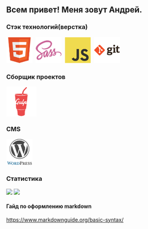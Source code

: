 ## Всем привет! Меня зовут Андрей.
    
### Стэк технологий(верстка)

<img src="https://github.com/devicons/devicon/blob/master/icons/html5/html5-original.svg" title="HTML5" alt="HTML" width="70" height="70"/>&nbsp;
<img src="https://github.com/devicons/devicon/blob/master/icons/sass/sass-original.svg"  title="SASS" alt="SASS" width="70" height="70"/>&nbsp;
<img src="https://github.com/devicons/devicon/blob/master/icons/javascript/javascript-original.svg" title="JavaScript" alt="JavaScript" width="70" height="70"/>&nbsp;
<img src="https://github.com/devicons/devicon/blob/master/icons/git/git-original-wordmark.svg" title="Git" alt="Git" width="70" height="70"/>&nbsp;

### Сборщик проектов

<img align="center" src="https://github.com/devicons/devicon/blob/master/icons/gulp/gulp-plain.svg" title="gulp" alt="gulp" height="80" align="center"/>&nbsp;

### CMS

<img src="https://github.com/devicons/devicon/blob/master/icons/wordpress/wordpress-original.svg" title="Wordpress" alt="Wordpess" width="70" height="70"/>&nbsp;

### Статистика
    
<img src="https://github-profile-summary-cards.vercel.app/api/cards/profile-details?username=canoua&theme=darcula">
<img src="http://github-profile-summary-cards.vercel.app/api/cards/repos-per-language?username=canoua&theme=darcula">

#### Гайд по оформлению markdown
https://www.markdownguide.org/basic-syntax/
  
